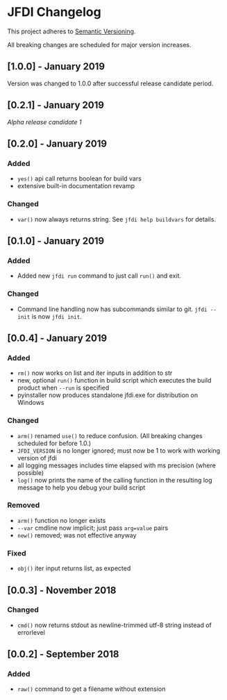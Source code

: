 # JFDI Changelog #

This project adheres to [Semantic Versioning](https://semver.org/spec/v2.0.0.html).



All breaking changes are scheduled for major version increases.

## [1.0.0] - January 2019 ##

Version was changed to 1.0.0 after successful release candidate period.

## [0.2.1] - January 2019 ##
*Alpha release candidate 1*

## [0.2.0] - January 2019 ##
### Added ###
- `yes()` api call returns boolean for build vars
- extensive built-in documentation revamp

### Changed ###
- `var()` now always returns string.  See `jfdi help buildvars` for details.

## [0.1.0] - January 2019 ##
### Added ###
- Added new `jfdi run` command to just call `run()` and exit.

### Changed ###
- Command line handling now has subcommands similar to git.  `jfdi --init` is now `jfdi init`.

## [0.0.4] - January 2019 ##
### Added ###
- `rm()` now works on list and iter inputs in addition to str
- new, optional `run()` function in build script which executes the build product when `--run` is specified
- pyinstaller now produces standalone jfdi.exe for distribution on Windows

### Changed ###
- `arm()` renamed `use()` to reduce confusion. (All breaking changes scheduled for before 1.0.)
- `JFDI_VERSION` is no longer ignored; must now be 1 to work with working version of jfdi
- all logging messages includes time elapsed with ms precision (where possible)
- `log()` now prints the name of the calling function in the resulting log message to help you debug your build script

### Removed ###
- `arm()` function no longer exists
- `--var` cmdline now implicit; just pass `arg=value` pairs
- `new()` removed; was not effective anyway

### Fixed ###
- `obj()` iter input returns list, as expected



## [0.0.3] - November 2018 ##
### Changed ###
- `cmd()` now returns stdout as newline-trimmed utf-8 string instead of errorlevel



## [0.0.2] - September 2018 ##
### Added ###
- `raw()` command to get a filename without extension
